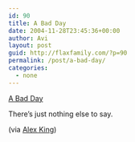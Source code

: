 ```yaml
---
id: 90
title: A Bad Day
date: 2004-11-28T23:45:36+00:00
author: Avi
layout: post
guid: http://flaxfamily.com/?p=90
permalink: /post/a-bad-day/
categories:
  - none
---
```

[A Bad Day](http://www.unf-unf.de/show.php?did=695)

There&#8217;s just nothing else to say.

(via [Alex King](http://www.alexking.org/blog/2004/11/28/around-the-web/))